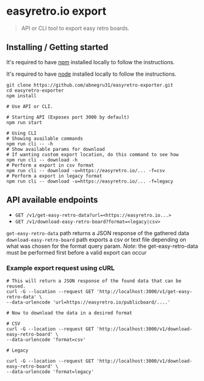 # easyretro.io export

> API or CLI tool to export easy retro boards. 

## Installing / Getting started

It's required to have [npm](https://www.npmjs.com/get-npm) installed locally to follow the instructions.

It's required to have [node](https://nodejs.org/en/download/) installed locally to follow the instructions.

```shell
git clone https://github.com/abnegru31/easyretro-exporter.git
cd easyretro-exporter
npm install

# Use API or CLI.

# Starting API (Exposes port 3000 by default)
npm run start

# Using CLI
# Showing available commands
npm run cli -- -h
# Show available params for download
# If wanting custom export location, do this command to see how
npm run cli -- download -h
# Perform a export in csv format
npm run cli -- download -u=https://easyretro.io/... -f=csv
# Perform a export in legacy format
npm run cli -- download -u=https://easyretro.io/... -f=legacy
```


## API available endpoints

* `GET /v1/get-easy-retro-data?url=<https://easyretro.io...>`
* `GET /v1/download-easy-retro-board?format=<legacy|csv>`

`get-easy-retro-data` path returns a JSON response of the gathered data
`download-easy-retro-board` path exports a csv or text file depending on what was chosen for the format query param.
*Note*: the get-easy-retro-data must be performed first before a valid export can occur

### Example export request using cURL

```shell
# This will return a JSON response of the found data that can be reused.
curl -G --location --request GET 'http://localhost:3000/v1/get-easy-retro-data' \
--data-urlencode 'url=https://easyretro.io/publicboard/....'

# Now to download the data in a desired format

# CSV
curl -G --location --request GET 'http://localhost:3000/v1/download-easy-retro-board' \
--data-urlencode 'format=csv'

# Legacy

curl -G --location --request GET 'http://localhost:3000/v1/download-easy-retro-board' \
--data-urlencode 'format=legacy'
```